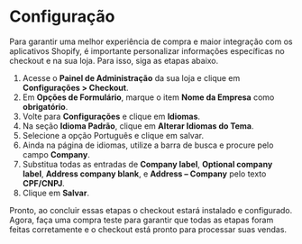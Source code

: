# Configuração
 
Para garantir uma melhor experiência de compra e maior integração com os aplicativos Shopify, é importante personalizar informações específicas no checkout e na sua loja. Para isso, siga as etapas abaixo.
 
1. Acesse o **Painel de Administração** da sua loja e clique em **Configurações > Checkout**.
2. Em **Opções de Formulário**, marque o item **Nome da Empresa** como **obrigatório**.
3. Volte para **Configurações** e clique em **Idiomas**.
4. Na seção **Idioma Padrão**, clique em **Alterar Idiomas do Tema**.
5. Selecione a opção Português e clique em salvar.
6. Ainda na página de idiomas, utilize a barra de busca e procure pelo campo **Company**.
7. Substitua todas as entradas de **Company label**, **Optional company label**, **Address company blank**, e **Address – Company** pelo texto **CPF/CNPJ**.
8. Clique em **Salvar**.
 
Pronto, ao concluir essas etapas o checkout estará instalado e configurado. Agora, faça uma compra teste para garantir que todas as etapas foram feitas corretamente e o checkout está pronto para processar suas vendas.